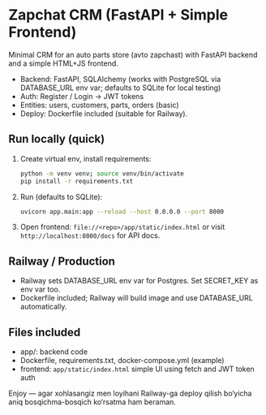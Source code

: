 # Zapchat CRM (FastAPI + Simple Frontend)
Minimal CRM for an auto parts store (avto zapchast) with FastAPI backend and a simple HTML+JS frontend.
- Backend: FastAPI, SQLAlchemy (works with PostgreSQL via DATABASE_URL env var; defaults to SQLite for local testing)
- Auth: Register / Login -> JWT tokens
- Entities: users, customers, parts, orders (basic)
- Deploy: Dockerfile included (suitable for Railway).

## Run locally (quick)
1. Create virtual env, install requirements:
   ```bash
   python -m venv venv; source venv/bin/activate
   pip install -r requirements.txt
   ```
2. Run (defaults to SQLite):
   ```bash
   uvicorn app.main:app --reload --host 0.0.0.0 --port 8000
   ```
3. Open frontend: `file://<repo>/app/static/index.html` or visit `http://localhost:8000/docs` for API docs.

## Railway / Production
- Railway sets DATABASE_URL env var for Postgres. Set SECRET_KEY as env var too.
- Dockerfile included; Railway will build image and use DATABASE_URL automatically.

## Files included
- app/: backend code
- Dockerfile, requirements.txt, docker-compose.yml (example)
- frontend: `app/static/index.html` simple UI using fetch and JWT token auth

Enjoy — agar xohlasangiz men loyihani Railway-ga deploy qilish bo‘yicha aniq bosqichma-bosqich ko‘rsatma ham beraman.

